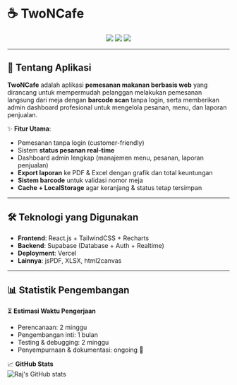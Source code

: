 # ☕ TwoNCafe

<p align="center">
  <img src="https://img.shields.io/badge/TwoNCafe-Fullstack%20Web%20App-brown?style=for-the-badge&logo=react&logoColor=white" />
  <img src="https://img.shields.io/badge/Database-Supabase-green?style=for-the-badge&logo=supabase&logoColor=white" />
  <img src="https://img.shields.io/badge/Deployed%20on-Vercel-black?style=for-the-badge&logo=vercel&logoColor=white" />
</p>

---

## 📖 Tentang Aplikasi
**TwoNCafe** adalah aplikasi **pemesanan makanan berbasis web** yang dirancang untuk mempermudah pelanggan melakukan pemesanan langsung dari meja dengan **barcode scan** tanpa login, serta memberikan admin dashboard profesional untuk mengelola pesanan, menu, dan laporan penjualan.

✨ **Fitur Utama**:
- Pemesanan tanpa login (customer-friendly)  
- Sistem **status pesanan real-time**  
- Dashboard admin lengkap (manajemen menu, pesanan, laporan penjualan)  
- **Export laporan** ke PDF & Excel dengan grafik dan total keuntungan  
- **Sistem barcode** untuk validasi nomor meja  
- **Cache + LocalStorage** agar keranjang & status tetap tersimpan  

---

## 🛠️ Teknologi yang Digunakan
- **Frontend**: React.js + TailwindCSS + Recharts  
- **Backend**: Supabase (Database + Auth + Realtime)  
- **Deployment**: Vercel  
- **Lainnya**: jsPDF, XLSX, html2canvas  

---

## 📊 Statistik Pengembangan

⏳ **Estimasi Waktu Pengerjaan**  
- Perencanaan: 2 minggu  
- Pengembangan inti: 1 bulan  
- Testing & debugging: 2 minggu  
- Penyempurnaan & dokumentasi: ongoing 🚧  

📈 **GitHub Stats**  
![Raj's GitHub stats](https://github-readme-stats.vercel.app/api?username=syrjfsih&show_icons=true&theme=radical)